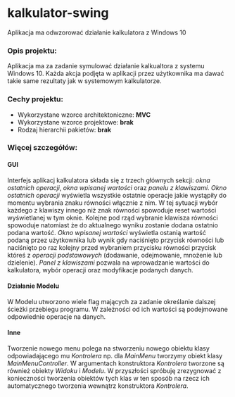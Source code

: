 # kalkulator-swing
Aplikacja ma odwzorować działanie kalkulatora z Windows 10

### Opis projektu:

Aplikacja ma za zadanie symulować działanie kalkualtora z systemu Windows 10. Każda akcja podjęta w aplikacji przez użytkownika ma dawać takie same rezultaty jak w systemowym kalkulatorze.

### Cechy projektu:

* Wykorzystane wzorce architektoniczne: **MVC**
* Wykorzystane wzorce projektowe: **brak**
* Rodzaj hierarchii pakietów: **brak**

### Więcej szczegółów:

#### GUI

Interfejs aplikacj kalkulatora składa się z trzech głównych sekcji: *okna ostatnich operacji*, *okna wpisanej wartości* oraz *panelu z klawiszami*.
*Okno ostatnich operacji* wyświetla wszystkie ostatnie operacje jakie wystąpiły do momentu wybrania znaku równości włącznie z nim. W tej sytuacji wybór każdego z klawiszy innego niż znak równości spowoduje reset wartości wyświetlanej w tym oknie. Kolejne pod rząd wybranie klawisza równości spowoduje natomiast że do aktualnego wyniku zostanie dodana ostatnio podana wartość.
*Okno wpisanej wartości* wyświetla ostanią wartość podaną przez użytkownika lub wynik gdy naciśnięto przycisk równości lub  naciśnięto po raz kolejny przed wybraniem przycisku równości przycisk któreś z *operacji podstawowych* (dodawanie, odejmowanie, mnożenie lub dzielenie).
*Panel z klawiszami* pozwala na wprowadzanie wartości do kalkulatora, wybór operacji oraz modyfikacje podanych danych.

#### Działanie Modelu

W Modelu utworzono wiele flag mających za zadanie określanie dalszej ścieżki przebiegu programu. W zależności od ich wartości są podejmowane odpowiednie operacje na danych.

#### Inne

Tworzenie nowego menu polega na stworzeniu nowego obiektu klasy odpowiadającego mu *Kontrolera* np. dla *MainMenu* tworzymy obiekt klasy *MainMenuController*. W argumentach konstruktora *Kontrolera* tworzone są również obiekty *Widoku* i *Modelu*. W przyszłości spróbuję zrezygnować z konieczności tworzenia obiektów tych klas w ten sposób na rzecz ich automatycznego tworzenia wewnątrz konstruktora *Kontrolera*.
